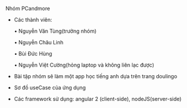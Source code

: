 ﻿Nhóm PCandmore

- Các thành viên:

	• Nguyễn Văn Tùng(trưởng nhóm)

	• Nguyễn Châu Linh

	• Bùi Đức Hùng

	• Nguyễn Việt Cường(hỏng laptop và không liên lạc được)

- Bài tập nhóm sẽ làm một app học tiếng anh dựa trên trang doulingo

- Sơ đồ useCase của ứng dụng



- Các framework sử dụng: angular 2 (client-side), nodeJS(server-side)
